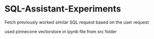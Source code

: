 # SQL-Assistant-Experiments
Fetch previously worked similar SQL request based on the user request

used pinnecone vectorstore in ipynb file from src folder
